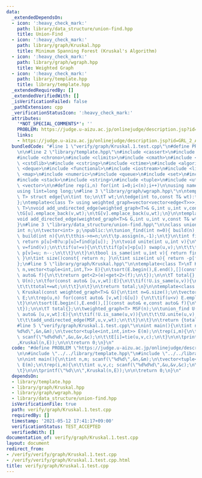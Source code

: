```yaml
---
data:
  _extendedDependsOn:
  - icon: ':heavy_check_mark:'
    path: library/data_structure/union-find.hpp
    title: Union-Find
  - icon: ':heavy_check_mark:'
    path: library/graph/Kruskal.hpp
    title: Minimum Spanning Forest (Kruskal's Algorithm)
  - icon: ':heavy_check_mark:'
    path: library/graph/wgraph.hpp
    title: Weighted Graph
  - icon: ':heavy_check_mark:'
    path: library/template.hpp
    title: library/template.hpp
  _extendedRequiredBy: []
  _extendedVerifiedWith: []
  _isVerificationFailed: false
  _pathExtension: cpp
  _verificationStatusIcon: ':heavy_check_mark:'
  attributes:
    '*NOT_SPECIAL_COMMENTS*': ''
    PROBLEM: https://judge.u-aizu.ac.jp/onlinejudge/description.jsp?id=GRL_2_A
    links:
    - https://judge.u-aizu.ac.jp/onlinejudge/description.jsp?id=GRL_2_A
  bundledCode: "#line 1 \"verify/graph/Kruskal.1.test.cpp\"\n#define PROBLEM \"https://judge.u-aizu.ac.jp/onlinejudge/description.jsp?id=GRL_2_A\"\
    \n\n#line 2 \"library/template.hpp\"\n#include <cassert>\n#include <cctype>\n\
    #include <chrono>\n#include <climits>\n#include <cmath>\n#include <cstdio>\n#include\
    \ <cstdlib>\n#include <cstring>\n#include <ctime>\n#include <algorithm>\n#include\
    \ <deque>\n#include <functional>\n#include <iostream>\n#include <limits>\n#include\
    \ <map>\n#include <numeric>\n#include <queue>\n#include <set>\n#include <sstream>\n\
    #include <stack>\n#include <string>\n#include <tuple>\n#include <utility>\n#include\
    \ <vector>\n\n#define rep(i,n) for(int i=0;i<(n);i++)\n\nusing namespace std;\n\
    using lint=long long;\n#line 3 \"library/graph/wgraph.hpp\"\n\ntemplate<class\
    \ T> struct edge{\n\tint to;\n\tT wt;\n\tedge(int to,const T& wt):to(to),wt(wt){}\n\
    };\ntemplate<class T> using weighted_graph=vector<vector<edge<T>>>;\n\ntemplate<class\
    \ T>\nvoid add_undirected_edge(weighted_graph<T>& G,int u,int v,const T& wt){\n\
    \tG[u].emplace_back(v,wt);\n\tG[v].emplace_back(u,wt);\n}\n\ntemplate<class T>\n\
    void add_directed_edge(weighted_graph<T>& G,int u,int v,const T& wt){\n\tG[u].emplace_back(v,wt);\n\
    }\n#line 3 \"library/data_structure/union-find.hpp\"\n\nclass union_find{\n\t\
    int n;\n\tvector<int> p;\npublic:\n\tunion_find(int n=0){ build(n); }\n\tvoid\
    \ build(int n){\n\t\tthis->n=n;\n\t\tp.assign(n,-1);\n\t}\n\tint find(int u){\
    \ return p[u]<0?u:p[u]=find(p[u]); }\n\tvoid unite(int u,int v){\n\t\tu=find(u);\
    \ v=find(v);\n\t\tif(u!=v){\n\t\t\tif(p[v]<p[u]) swap(u,v);\n\t\t\tp[u]+=p[v];\
    \ p[v]=u; n--;\n\t\t}\n\t}\n\tbool is_same(int u,int v){ return find(u)==find(v);\
    \ }\n\tint size()const{ return n; }\n\tint size(int u){ return -p[find(u)]; }\n\
    };\n#line 5 \"library/graph/Kruskal.hpp\"\n\ntemplate<class T>\nT Kruskal(int\
    \ n,vector<tuple<int,int,T>> E){\n\tsort(E.begin(),E.end(),[](const auto& e,const\
    \ auto& f){\n\t\treturn get<2>(e)<get<2>(f);\n\t});\n\n\tT total{};\n\tunion_find\
    \ U(n);\n\tfor(const auto& [u,v,wt]:E){\n\t\tif(!U.is_same(u,v)){\n\t\t\tU.unite(u,v);\n\
    \t\t\ttotal+=wt;\n\t\t}\n\t}\n\treturn total;\n}\n\ntemplate<class T>\npair<T,weighted_graph<T>>\
    \ Kruskal(const weighted_graph<T>& G){\n\tint n=G.size();\n\tvector<tuple<int,int,T>>\
    \ E;\n\trep(u,n) for(const auto& [v,wt]:G[u]) {\n\t\tif(u<v) E.emplace_back(u,v,wt);\n\
    \t}\n\n\tsort(E.begin(),E.end(),[](const auto& e,const auto& f){\n\t\treturn get<2>(e)<get<2>(f);\n\
    \t});\n\n\tT total{};\n\tweighted_graph<T> MSF(n);\n\tunion_find U(n);\n\tfor(const\
    \ auto& [u,v,wt]:E){\n\t\tif(!U.is_same(u,v)){\n\t\t\tU.unite(u,v);\n\t\t\ttotal+=wt;\n\
    \t\t\tadd_undirected_edge(MSF,u,v,wt);\n\t\t}\n\t}\n\treturn {total,MSF};\n}\n\
    #line 5 \"verify/graph/Kruskal.1.test.cpp\"\n\nint main(){\n\tint n,m; scanf(\"\
    %d%d\",&n,&m);\n\tvector<tuple<int,int,int>> E(m);\n\trep(i,m){\n\t\tint u,v,c;\
    \ scanf(\"%d%d%d\",&u,&v,&c);\n\t\tE[i]=tie(u,v,c);\n\t}\n\n\tprintf(\"%d\\n\"\
    ,Kruskal(n,E));\n\n\treturn 0;\n}\n"
  code: "#define PROBLEM \"https://judge.u-aizu.ac.jp/onlinejudge/description.jsp?id=GRL_2_A\"\
    \n\n#include \"../../library/template.hpp\"\n#include \"../../library/graph/Kruskal.hpp\"\
    \n\nint main(){\n\tint n,m; scanf(\"%d%d\",&n,&m);\n\tvector<tuple<int,int,int>>\
    \ E(m);\n\trep(i,m){\n\t\tint u,v,c; scanf(\"%d%d%d\",&u,&v,&c);\n\t\tE[i]=tie(u,v,c);\n\
    \t}\n\n\tprintf(\"%d\\n\",Kruskal(n,E));\n\n\treturn 0;\n}\n"
  dependsOn:
  - library/template.hpp
  - library/graph/Kruskal.hpp
  - library/graph/wgraph.hpp
  - library/data_structure/union-find.hpp
  isVerificationFile: true
  path: verify/graph/Kruskal.1.test.cpp
  requiredBy: []
  timestamp: '2021-05-12 17:41:17+09:00'
  verificationStatus: TEST_ACCEPTED
  verifiedWith: []
documentation_of: verify/graph/Kruskal.1.test.cpp
layout: document
redirect_from:
- /verify/verify/graph/Kruskal.1.test.cpp
- /verify/verify/graph/Kruskal.1.test.cpp.html
title: verify/graph/Kruskal.1.test.cpp
---
```

